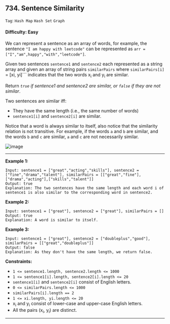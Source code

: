 ## 734. Sentence Similarity

```Tag```: ```Hash Map``` ```Hash Set``` ```Graph```

#### Difficulty: Easy

We can represent a sentence as an array of words, for example, the sentence ```"I am happy with leetcode"``` can be represented as ```arr = ["I","am",happy","with","leetcode"]```.

Given two sentences ```sentence1``` and ```sentence2``` each represented as a string array and given an array of string pairs ```similarPairs``` where ```similarPairs[i]``` = [xi, yi]``` indicates that the two words x<sub>i</sub> and y<sub>i</sub> are similar.

Return _```true``` if sentence1 and sentence2 are similar, or ```false``` if they are not similar_.

Two sentences are similar iff:

- They have the same length (i.e., the same number of words)
- ```sentence1[i]``` and ```sentence2[i]``` are similar.

Notice that a word is always similar to itself, also notice that the similarity relation is not transitive. For example, if the words ```a``` and ```b``` are similar, and the words ```b``` and ```c``` are similar, ```a``` and ```c``` are not necessarily similar.

![image](https://user-images.githubusercontent.com/35042430/216117203-80deee40-aaf0-4f5f-a718-b88a27449f81.png)

---

__Example 1:__
```
Input: sentence1 = ["great","acting","skills"], sentence2 = ["fine","drama","talent"], similarPairs = [["great","fine"],["drama","acting"],["skills","talent"]]
Output: true
Explanation: The two sentences have the same length and each word i of sentence1 is also similar to the corresponding word in sentence2.
```

__Example 2:__
```
Input: sentence1 = ["great"], sentence2 = ["great"], similarPairs = []
Output: true
Explanation: A word is similar to itself.
```

__Example 3:__
```
Input: sentence1 = ["great"], sentence2 = ["doubleplus","good"], similarPairs = [["great","doubleplus"]]
Output: false
Explanation: As they don't have the same length, we return false.
```

__Constraints:__

- ```1 <= sentence1.length, sentence2.length <= 1000```
- ```1 <= sentence1[i].length, sentence2[i].length <= 20```
- ```sentence1[i]``` and ```sentence2[i]``` consist of English letters.
- ```0 <= similarPairs.length <= 1000```
- ```similarPairs[i].length == 2```
- ```1 <= xi.length, yi.length <= 20```
- x<sub>i</sub> and y<sub>i</sub> consist of lower-case and upper-case English letters.
- All the pairs (x<sub>i</sub>, y<sub>i</sub>) are distinct.

---
